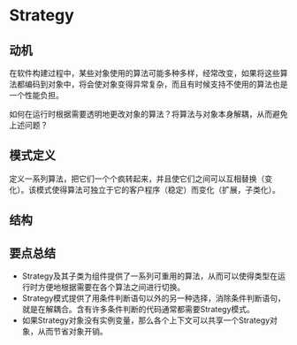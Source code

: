 # Strategy

## 动机

在软件构建过程中，某些对象使用的算法可能多种多样，经常改变，如果将这些算法都编码到对象中，将会使对象变得异常复杂，而且有时候支持不使用的算法也是一个性能负担。

如何在运行时根据需要透明地更改对象的算法？将算法与对象本身解耦，从而避免上述问题？

## 模式定义

定义一系列算法，把它们一个个疯转起来，并且使它们之间可以互相替换（变化）。该模式使得算法可独立于它的客户程序（稳定）而变化（扩展，子类化）。

## 结构

## 要点总结

* Strategy及其子类为组件提供了一系列可重用的算法，从而可以使得类型在运行时方便地根据需要在各个算法之间进行切换。
* Strategy模式提供了用条件判断语句以外的另一种选择，消除条件判断语句，就是在解耦合。含有许多条件判断的代码通常都需要Strategy模式。
* 如果Strategy对象没有实例变量，那么各个上下文可以共享一个Strategy对象，从而节省对象开销。
